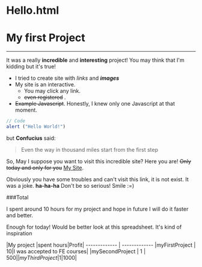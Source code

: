 # Hello.html

# My first Project 
---------

It was a really **incredible** and **interesting** project! You may think that I'm kidding but it's true!

- I tried to create site with _links_ and ***images***
- My site is an interactive. 
  - You may click any link. 
  - ~~even registered~~ .
 - ~~Example Javascript~~. Honestly, I knew only one Javascript at that moment.
```javascript
// Code 
alert ("Hello World!")
``` 
but **Confucius** said: 
> Even the way in thousand miles start from the first step

So, May I suppose you want to visit this incredible site? Here you are! ~~Only today and only for you~~ [My Site](https://index.html
).



Obviously you have some troubles and can't visit this link, it is not exist. It was a joke. **ha-ha-ha** Don't be so serious! Smile :=) 

###Total

I spent around 10 hours for my project and hope in future I will do it faster and better.

Enough for today!  Would be  better  look at this spreadsheet. It's kind of inspiration

|My project  |spent hours|Profit|
------------- | -------------
|myFirstProject | 10|I was accepted to FE courses|
|mySecondProject  | 1 | 500$|
|myThirdProject|1|1000$|
